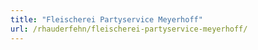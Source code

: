 ```yaml
---
title: "Fleischerei Partyservice Meyerhoff"
url: /rhauderfehn/fleischerei-partyservice-meyerhoff/
---
```

